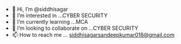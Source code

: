 - 👋 Hi, I’m @siddhisagar
- 👀 I’m interested in ...CYBER SECURITY 
- 🌱 I’m currently learning ...MCA
- 💞️ I’m looking to collaborate on ...CYBER SECURITY 
- 📫 How to reach me ... siddhisagarsandeepkumar018@gmail.com

<!---
siddhisagar/siddhisagar is a ✨ special ✨ repository because its `README.md` (this file) appears on your GitHub profile.
You can click the Preview link to take a look at your changes.
--->
